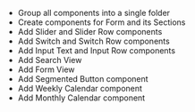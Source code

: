 - Group all components into a single folder
- Create components for Form and its Sections
- Add Slider and Slider Row components
- Add Switch and Switch Row components
- Add Input Text and Input Row components
- Add Search View
- Add Form View
- Add Segmented Button component
- Add Weekly Calendar component
- Add Monthly Calendar component
